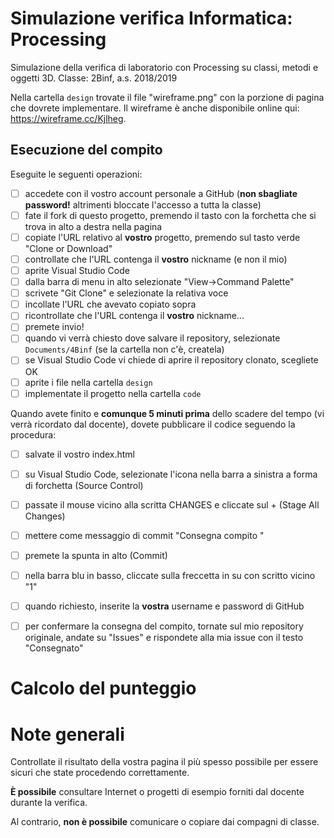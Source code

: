 # Simulazione verifica Informatica: Processing
Simulazione della verifica di laboratorio con Processing su classi, metodi e oggetti 3D.
Classe: 2Binf, a.s. 2018/2019

Nella cartella `design` trovate il file "wireframe.png" con la porzione di pagina che dovrete implementare.
Il wireframe è anche disponibile online qui: https://wireframe.cc/Kjlheg.

## Esecuzione del compito
Eseguite le seguenti operazioni:

- [ ] accedete con il vostro account personale a GitHub (**non sbagliate password!** altrimenti bloccate l'accesso a tutta la classe)
- [ ] fate il fork di questo progetto, premendo il tasto con la forchetta che si trova in alto a destra nella pagina
- [ ] copiate l'URL relativo al **vostro** progetto, premendo sul tasto verde "Clone or Download"
- [ ] controllate che l'URL contenga il **vostro** nickname (e non il mio)
- [ ] aprite Visual Studio Code
- [ ] dalla barra di menu in alto selezionate "View->Command Palette"
- [ ] scrivete "Git Clone" e selezionate la relativa voce
- [ ] incollate l'URL che avevato copiato sopra
- [ ] ricontrollate che l'URL contenga il **vostro** nickname...
- [ ] premete invio!
- [ ] quando vi verrà chiesto dove salvare il repository, selezionate `Documents/4Binf` (se la cartella non c'è, createla)
- [ ] se Visual Studio Code vi chiede di aprire il repository clonato, scegliete OK
- [ ] aprite i file nella cartella `design`
- [ ] implementate il progetto nella cartella `code`

Quando avete finito e **comunque 5 minuti prima** dello scadere del tempo (vi verrà ricordato dal docente), dovete pubblicare il codice seguendo la procedura:
- [ ] salvate il vostro index.html
- [ ] su Visual Studio Code, selezionate l'icona nella barra a sinistra a forma di forchetta (Source Control)
- [ ] passate il mouse vicino alla scritta CHANGES e cliccate sul + (Stage All Changes)
- [ ] mettere come messaggio di commit "Consegna compito <Nome Cognome>"
- [ ] premete la spunta in alto (Commit)
- [ ] nella barra blu in basso, cliccate sulla freccetta in su con scritto vicino "1"
- [ ] quando richiesto, inserite la **vostra** username e password di GitHub
- [ ] per confermare la consegna del compito, tornate sul mio repository originale, andate su "Issues" e rispondete alla mia issue con il testo "Consegnato"


# Calcolo del punteggio

# Note generali
Controllate il risultato della vostra pagina il più spesso possibile per essere sicuri che state procedendo correttamente.

**È possibile** consultare Internet o progetti di esempio forniti dal docente durante la verifica.

Al contrario, **non è possibile** comunicare o copiare dai compagni di classe.
